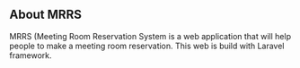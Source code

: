 ## About MRRS

MRRS (Meeting Room Reservation System is a web application that will help people to make a meeting room reservation. This web is build with Laravel framework.
